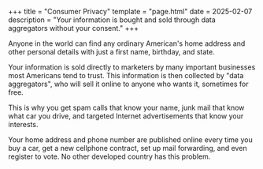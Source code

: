 +++
title = "Consumer Privacy"
template = "page.html"
date = 2025-02-07
description = "Your information is bought and sold through data aggregators without your consent."
+++

Anyone in the world can find any ordinary American's home address and other personal details with just a first name, birthday, and state.

Your information is sold directly to marketers by many important businesses most Americans tend to trust. This information is then collected by "data aggregators", who will sell it online to anyone who wants it, sometimes for free.

This is why you get spam calls that know your name, junk mail that know what car you drive, and targeted Internet advertisements that know your interests.

Your home address and phone number are published online every time you buy a car, get a new cellphone contract, set up mail forwarding, and even register to vote. No other developed country has this problem.